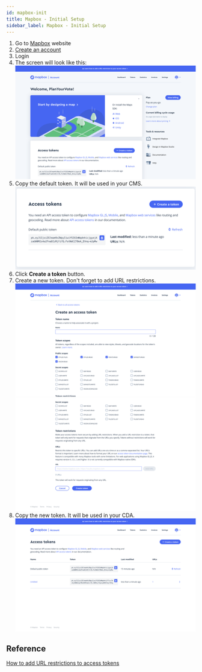 ```yaml
---
id: mapbox-init
title: Mapbox - Initial Setup
sidebar_label: Mapbox - Initial Setup
---
```


1. Go to [Mapbox](https://www.mapbox.com/) website
2. [Create an account](https://account.mapbox.com/auth/signup/)
3. Login
4. The screen will look like this: ![Mapbox - Initial Page](assets/mapbox-init-01.png)
5. Copy the default token. It will be used in your CMS. ![Default Token](assets/mapbox-init-02.png)
6. Click **Create a token** button.
7. Create a new token. Don't forget to add URL restrictions.
   ![Create a New Token](assets/mapbox-init-03.png) ![Create a New Token](assets/mapbox-init-04.png)
8. Copy the new token. It will be used in your CDA. ![New Token](assets/mapbox-init-05.png)

## Reference

[How to add URL restrictions to access tokens](https://docs.mapbox.com/help/how-mapbox-works/access-tokens/#adding-url-restrictions-to-access-tokens)

